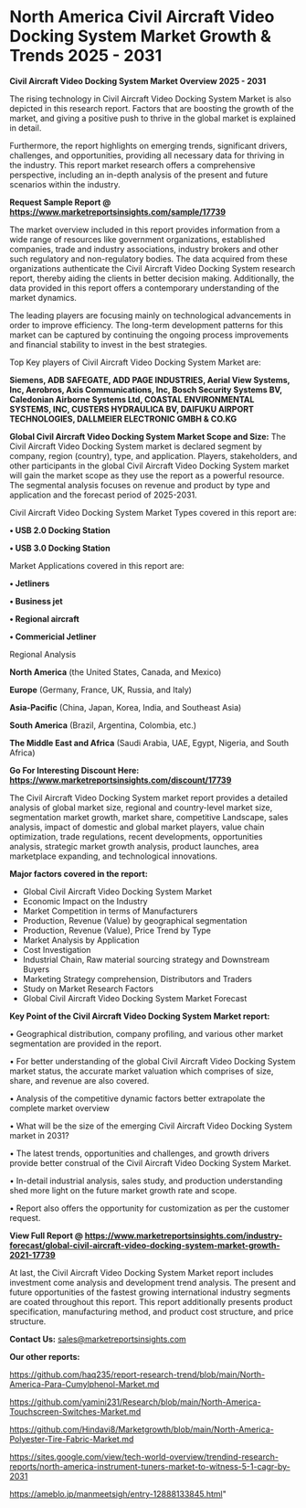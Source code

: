 # North America Civil Aircraft Video Docking System Market Growth & Trends 2025 - 2031

<Strong> Civil Aircraft Video Docking System Market Overview 2025 - 2031</strong>

The rising technology in Civil Aircraft Video Docking System Market is also depicted in this research report. Factors that are boosting the growth of the market, and giving a positive push to thrive in the global market is explained in detail.

Furthermore, the report highlights on emerging trends, significant drivers, challenges, and opportunities, providing all necessary data for thriving in the industry. This report market research offers a comprehensive perspective, including an in-depth analysis of the present and future scenarios within the industry.

<strong>Request Sample Report @ <a href=https://www.marketreportsinsights.com/sample/17739>https://www.marketreportsinsights.com/sample/17739</a></strong>

The market overview included in this report provides information from a wide range of resources like government organizations, established companies, trade and industry associations, industry brokers and other such regulatory and non-regulatory bodies. The data acquired from these organizations authenticate the Civil Aircraft Video Docking System research report, thereby aiding the clients in better decision making. Additionally, the data provided in this report offers a contemporary understanding of the market dynamics.

The leading players are focusing mainly on technological advancements in order to improve efficiency. The long-term development patterns for this market can be captured by continuing the ongoing process improvements and financial stability to invest in the best strategies.

Top Key players of Civil Aircraft Video Docking System Market are:

<strong>Siemens, ADB SAFEGATE, ADD PAGE INDUSTRIES, Aerial View Systems, Inc, Aerobros, Axis Communications, Inc, Bosch Security Systems BV, Caledonian Airborne Systems Ltd, COASTAL ENVIRONMENTAL SYSTEMS, INC, CUSTERS HYDRAULICA BV, DAIFUKU AIRPORT TECHNOLOGIES, DALLMEIER ELECTRONIC GMBH & CO.KG</strong>

<strong><b>Global Civil Aircraft Video Docking System Market Scope and Size:</b></strong>
The Civil Aircraft Video Docking System market is declared segment by company, region (country), type, and application. Players, stakeholders, and other participants in the global Civil Aircraft Video Docking System market will gain the market scope as they use the report as a powerful resource. The segmental analysis focuses on revenue and product by type and application and the forecast period of 2025-2031.

Civil Aircraft Video Docking System Market Types covered in this report are:

<strong>• USB 2.0 Docking Station

• USB 3.0 Docking Station</strong>

Market Applications covered in this report are:

<strong>• Jetliners

• Business jet

• Regional aircraft

• Commericial Jetliner</strong> 

Regional Analysis

<strong>North America</strong> (the United States, Canada, and Mexico)

<strong>Europe</strong> (Germany, France, UK, Russia, and Italy)

<strong>Asia-Pacific</strong> (China, Japan, Korea, India, and Southeast Asia)

<strong>South America</strong> (Brazil, Argentina, Colombia, etc.)

<strong>The Middle East and Africa</strong> (Saudi Arabia, UAE, Egypt, Nigeria, and South Africa)

<strong>Go For Interesting Discount Here: <a href=https://www.marketreportsinsights.com/discount/17739>https://www.marketreportsinsights.com/discount/17739</a></strong>

The Civil Aircraft Video Docking System market report provides a detailed analysis of global market size, regional and country-level market size, segmentation market growth, market share, competitive Landscape, sales analysis, impact of domestic and global market players, value chain optimization, trade regulations, recent developments, opportunities analysis, strategic market growth analysis, product launches, area marketplace expanding, and technological innovations.

<strong><b>Major factors covered in the report:</b></strong>
<ul>
  <li>Global Civil Aircraft Video Docking System Market </li>
  <li>Economic Impact on the Industry</li>
  <li>Market Competition in terms of Manufacturers</li>
  <li>Production, Revenue (Value) by geographical segmentation</li>
  <li>Production, Revenue (Value), Price Trend by Type</li>
  <li>Market Analysis by Application</li>
  <li>Cost Investigation</li>
  <li>Industrial Chain, Raw material sourcing strategy and Downstream Buyers</li>
  <li>Marketing Strategy comprehension, Distributors and Traders</li>
  <li>Study on Market Research Factors</li>
  <li>Global Civil Aircraft Video Docking System Market Forecast</li>
</ul>

<strong><b>Key Point of the Civil Aircraft Video Docking System Market report:</b></strong>

• Geographical distribution, company profiling, and various other market segmentation are provided in the report.

• For better understanding of the global Civil Aircraft Video Docking System market status, the accurate market valuation which comprises of size, share, and revenue are also covered.

• Analysis of the competitive dynamic factors better extrapolate the complete market overview

• What will be the size of the emerging Civil Aircraft Video Docking System market in 2031?

• The latest trends, opportunities and challenges, and growth drivers provide better construal of the Civil Aircraft Video Docking System Market.

• In-detail industrial analysis, sales study, and production understanding shed more light on the future market growth rate and scope.

• Report also offers the opportunity for customization as per the customer request.

<strong><b>View Full Report @ <a href=https://www.marketreportsinsights.com/industry-forecast/global-civil-aircraft-video-docking-system-market-growth-2021-17739>https://www.marketreportsinsights.com/industry-forecast/global-civil-aircraft-video-docking-system-market-growth-2021-17739</a></b></strong>


At last, the Civil Aircraft Video Docking System Market report includes investment come analysis and development trend analysis. The present and future opportunities of the fastest growing international industry segments are coated throughout this report. This report additionally presents product specification, manufacturing method, and product cost structure, and price structure.

<strong>Contact Us:</strong>
sales@marketreportsinsights.com

<strong>Our other reports:</strong>

<a href=https://github.com/haq235/report-research-trend/blob/main/North-America-Para-Cumylphenol-Market.md>https://github.com/haq235/report-research-trend/blob/main/North-America-Para-Cumylphenol-Market.md</a>

<a href=https://github.com/yamini231/Research/blob/main/North-America-Touchscreen-Switches-Market.md>https://github.com/yamini231/Research/blob/main/North-America-Touchscreen-Switches-Market.md</a>

<a href=https://github.com/Hindavi8/Marketgrowth/blob/main/North-America-Polyester-Tire-Fabric-Market.md>https://github.com/Hindavi8/Marketgrowth/blob/main/North-America-Polyester-Tire-Fabric-Market.md</a>

<a href=https://sites.google.com/view/tech-world-overview/trendind-research-reports/north-america-instrument-tuners-market-to-witness-5-1-cagr-by-2031>https://sites.google.com/view/tech-world-overview/trendind-research-reports/north-america-instrument-tuners-market-to-witness-5-1-cagr-by-2031</a>

<a href=https://ameblo.jp/manmeetsigh/entry-12888133845.html>https://ameblo.jp/manmeetsigh/entry-12888133845.html</a>"
